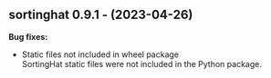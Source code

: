 ## sortinghat 0.9.1 - (2023-04-26)

**Bug fixes:**

 * Static files not included in wheel package\
   SortingHat static files were not included in the Python package.

